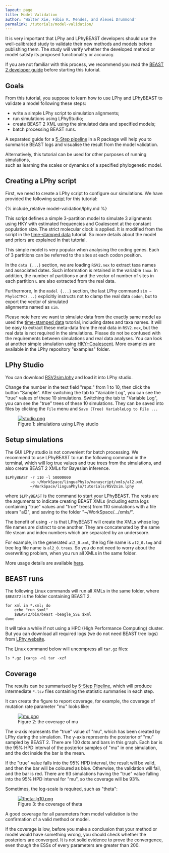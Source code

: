```yaml
---
layout: page
title: Model Validation
author: 'Walter Xie, Fábio K. Mendes, and Alexei Drummond'
permalink: /tutorials/model-validation/
---
```


It is very important that LPhy and LPhyBEAST developers should
use the well-calibrated study to validate their new methods and models 
before publishing them. 
The study will verify whether the developed method or model satisfy 
its proposed functionality or accuracy.

If you are not familiar with this process, we recommend you read the 
[BEAST 2 developer guide](https://github.com/rbouckaert/DeveloperManual)
before starting this tutorial.


## Goals

From this tutorial, you suppose to learn how to use LPhy and LPhyBEAST 
to validate a model following these steps:

- write a simple LPhy script to simulation alignments;
- run simulations using LPhyStudio;
- create BEAST 2 XML using the simulated data and specified models;
- batch processing BEAST runs.

A separated guide for a 
[5-Step pipeline](https://github.com/walterxie/TraceR/blob/master/examples/Pipeline.md) 
in a R package will help you to summarise BEAST logs and visualise the result
from the model validation. 

Alternatively, this tutorial can be used for other purposes of running simulations,  
such as learning the scales or dynamics of a specified phylogenetic model.


## Creating a LPhy script

First, we need to create a LPhy script to configure our simulations.
We have provided the following
[script](https://github.com/LinguaPhylo/linguaPhylo/blob/master/tutorials/RSV2sim.lphy) 
for this tutorial:

{% include_relative model-validation/lphy.md %}

This script defines a simple 3-partition model to simulate 3 alignments 
using HKY with estimated frequencies and Coalescent at the constant population size.
The strict molecular clock is applied. 
It is modified from the script in the [time-stamped data](time-stamped-data) tutorial.
So more details about the model and priors are explained in that tutorial.

This simple model is very popular when analysing the coding genes. 
Each of 3 partitions can be referred to the sites at each codon position.

In the `data {...}` section, we are loading `RSV2.nex` to extract taxa names 
and associated dates. Such information is retained in the variable `taxa`.
In addition, the number of partitions `n` and the vector of number of sites 
in each partition `L` are also extracted from the real data.

Furthermore, In the `model {...}` section, 
the last LPhy command `sim ~ PhyloCTMC(...)` explicitly instructs 
not to clamp the real data `codon`, but to export the vector of simulated  
alignments named as `sim`.

Please note here we want to simulate data from the exactly same model as used the 
[time-stamped data](time-stamped-data) tutorial, including dates and taxa names.
It will be easy to extract these meta-data from the real data in `RSV2.nex`,
but the real data is not required in the simulations.
Please do not be confused with the requirements between simulations and real data analyses. 
You can look at another simple simulation using [HKY+Coalescent](https://github.com/LinguaPhylo/linguaPhylo/blob/master/examples/hkyCoalescent.lphy).
More examples are available in the LPhy repository "examples" folder.


## LPhy Studio

You can download 
[RSV2sim.lphy](https://github.com/LinguaPhylo/linguaPhylo/blob/master/tutorials/RSV2sim.lphy)
and load it into LPhy studio.

Change the number in the text field "reps:" from 1 to 10, 
then click the button "Sample". 
After switching the tab to "Variable Log", you can see the "true" values 
of these 10 simulations. Switching the tab to "Variable Log", 
you can see the "true" trees of these 10 simulations.
They can be saved into files by clicking the `File` menu and 
`Save (Tree) VariableLog to File ...` 

<figure class="image">
  <a href="studio.png" target="_blank">
    <img src="studio.png" alt="studio.png">
  </a>
  <figcaption>Figure 1: simulations using LPhy studio</figcaption>
</figure>


## Setup simulations

The GUI LPhy studio is not convenient for batch processing. 
We recommend to use LPhyBEAST to run the following command in the terminal, 
which will log true values and true trees from the simulations, 
and also create BEAST 2 XMLs for Bayesian inference.

```
$LPhyBEAST -r 110 -l 50000000
           -o ~/WorkSpace/linguaPhylo/manuscript/xmls/al2.xml
           ~/WorkSpace/linguaPhylo/tutorials/RSV2sim.lphy
```

where `$LPhyBEAST` is the command to start your LPhyBEAST. 
The rests are the arguments to indicate creating 
BEAST XMLs (including extra logs containing "true" values and "true" trees) 
from 110 simulations with a file steam "al2",
and saving to the folder "~/WorkSpace/.../xmls/".

The benefit of using `-r` is that LPhyBEAST will create the XMLs 
whose log file names are distinct to one another.
They are concatenated by the same file steam and index numbers 
which are separated by an underscore.

For example, in the generated `al2_0.xml`, the log file name is `al2_0.log`
and tree log file name is `al2_0.trees`. 
So you do not need to worry about the overwriting problem, when you run all XMLs
in the same folder.

More usage details are available [here](https://linguaphylo.github.io/setup/).

## BEAST runs

The following Linux commands will run all XMLs in the same folder,
where `$BEAST2` is the folder containing BEAST 2. 

```
for xml in *.xml; do
    echo "run $xml"
    $BEAST2/bin/beast -beagle_SSE $xml
done
```

It will take a while if not using a HPC (High Performance Computing) cluster. 
But you can download all required logs (we do not need BEAST tree logs) from 
[LPhy website](https://github.com/LinguaPhylo/linguaPhylo.github.io/tree/master/covgtest).

The Linux command below will uncompress all `tar.gz` files:

```
ls *.gz |xargs -n1 tar -xzf
```


## Coverage

The results can be summarised by
[5-Step Pipeline](https://github.com/walterxie/TraceR/blob/master/examples/Pipeline.md),
which will produce intermediate `*.tsv` files containing the statistic summaries 
in each step.

It can create the figure to report coverage, for example, the coverage of 
mutation rate parameter "mu" looks like:

<figure class="image">
  <a href="mu.png" target="_blank">
    <img src="mu.png" alt="mu.png">
  </a>
  <figcaption>Figure 2: the coverage of mu</figcaption>
</figure>

The x-axis represents the "true" value of "mu", which has been created by 
LPhy during the simulation. The y-axis represents the posterior of "mu"
sampled by BEAST 2. There are 100 dots and bars in this graph. 
Each bar is the 95% HPD interval of the posterior samples of "mu" in one simulation, 
and the dot inside the bar is the mean. 

If the "true" value falls into the 95% HPD interval, the result will be valid,
and then the bar will be coloured as blue.
Otherwise, the validation will fail, and the bar is red.
There are 93 simulations having the "true" value falling into the 95% HPD interval
for "mu", so the coverage will be 93%.

Sometimes, the log-scale is required, such as "theta":

<figure class="image">
  <a href="theta-lg10.png" target="_blank">
    <img src="theta-lg10.png" alt="theta-lg10.png">
  </a>
  <figcaption>Figure 3: the coverage of theta</figcaption>
</figure>

A good coverage for all parameters from model validation is the confirmation of 
a valid method or model.

If the coverage is low, before you make a conclusion that your method or model 
would have something wrong, you should check whether the posteriors are converged.
It is not solid evidence to prove the convergence, 
even though the ESSs of every parameters are greater than 200.


